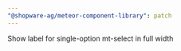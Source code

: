 ```yaml
---
"@shopware-ag/meteor-component-library": patch
---
```


Show label for single-option mt-select in full width
